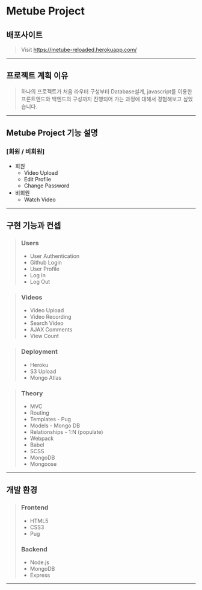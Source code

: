 # Metube Project

## 배포사이트

> Visit https://metube-reloaded.herokuapp.com/

---

## 프로젝트 계획 이유

> 하나의 프로젝트가 처음 라우터 구성부터 Database설계, javascript를 이용한 프론트엔드와 백엔드의 구성까지 진행되어 가는 과정에 대해서 경험해보고 싶었습니다.

---

## Metube Project 기능 설명

### [회원 / 비회원]

- 회원
  - Video Upload
  - Edit Profile
  - Change Password
- 비회원
  - Watch Video

---

## 구현 기능과 컨셉

> ### Users
>
> - User Authentication
> - Github Login
> - User Profile
> - Log In
> - Log Out

> ### Videos
>
> - Video Upload
> - Video Recording
> - Search Video
> - AJAX Comments
> - View Count

> ### Deployment
>
> - Heroku
> - S3 Upload
> - Mongo Atlas

> ### Theory
>
> - MVC
> - Routing
> - Templates - Pug
> - Models - Mongo DB
> - Relationships - 1:N (populate)
> - Webpack
> - Babel
> - SCSS
> - MongoDB
> - Mongoose

---

## 개발 환경

> ### Frontend
>
> - HTML5
> - CSS3
> - Pug
>
> ### Backend
>
> - Node.js
> - MongoDB
> - Express

---
